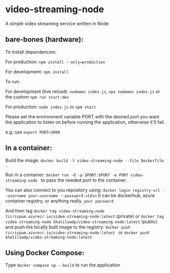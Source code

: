 # video-streaming-node
A simple video streaming service written in Node

## bare-bones (hardware):

To install dependencies:

For production: `npm install --only=production`

For development: `npm install`

To run:

For development (live reload): `nodemon index.js`, `npx nodemon index.js` or the custom `npm run start:dev`

For production: `node index.js` or `npm start` 

Please set the environment variable PORT with the desired port you want the application to listen on before running the application, otherwise it'll fail.

e.g. use `export PORT=3000`

## In a container:

Build the image: `docker build -t video-streaming-node --file Dockerfile .`

[comment]: <> (Of the format: `docker build -t image-name:tag --file path-to-docker-file path-to-project`)

Run in a container: `docker run -d -p $PORT:$PORT -e PORT video-streaming-node ` to pass the needed port to the container.

[comment]: <> (The internal ports are not important,  the important one is the port in which to expose it)

You can also connect to you repository using: `docker login registry-url --username your-username --password-stdin`
It can be dockerhub, azure container registry, or anything really.
`your password`

And then tag `docker tag video-streaming-node ticrispum.azurecr.io/video-streaming-node:latest` (private) or 
`docker tag video-streaming-node khalilswdp/video-streaming-node:latest` (public) and push the locally built image to the registry:
`docker push ticrispum.azurecr.io/video-streaming-node:latest ` or `docker push khalilswdp/video-streaming-node:latest `

## Using Docker Compose:
Type `docker compose up --build` to run the application
